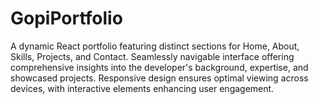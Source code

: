 # GopiPortfolio
A dynamic React portfolio featuring distinct sections for Home, About, Skills, Projects, and Contact. Seamlessly navigable interface offering comprehensive insights into the developer's background, expertise, and showcased projects. Responsive design ensures optimal viewing across devices, with interactive elements enhancing user engagement. 
